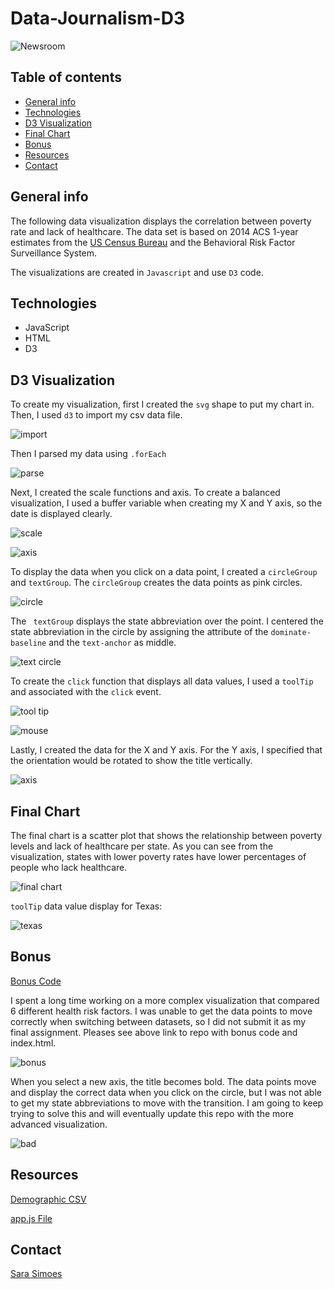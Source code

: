 # Data-Journalism-D3

![Newsroom](https://media.giphy.com/media/v2xIous7mnEYg/giphy.gif)

## Table of contents
* [General info](#general-info)
* [Technologies](#technologies)
* [D3 Visualization ](#d3-visualization)
* [Final Chart](#final-chart)
* [Bonus](#bonus)
* [Resources](#resources)
* [Contact](#contact)

## General info

The following data visualization displays the correlation between poverty rate and lack of healthcare. The data set is based on 2014 ACS 1-year estimates from the [US Census Bureau](https://data.census.gov/cedsci/) and the Behavioral Risk Factor Surveillance System.

The visualizations are created in `Javascript` and use `D3` code. 

## Technologies

* JavaScript
* HTML
* D3

## D3 Visualization 

To create my visualization, first I created the `svg`  shape to put my chart in. Then, I used `d3` to import my csv data file. 

![import](Images/import.PNG)

Then I parsed my data using `.forEach` 

![parse](Images/parse_data.PNG)

Next, I created the scale functions and axis. To create a balanced visualization, I used a buffer variable when creating my X and Y axis, so the date is displayed clearly. 

![scale](Images/scale_functions.PNG)

![axis](Images/create_axis.PNG)

To display the data when you click on a data point, I created a `circleGroup` and `textGroup`. The `circleGroup` creates the data points as pink circles. 

![circle ](Images/circles.PNG)

The ` textGroup` displays the state abbreviation over the point. I centered the state abbreviation in the circle by assigning the attribute of the `dominate-baseline` and the `text-anchor` as middle. 

![text circle](Images/text_circle.PNG)

To create the `click` function that displays all data values, I used a `toolTip` and associated with the `click` event. 

![tool tip](Images/tool_tip.PNG)

![mouse](Images/mouse_over.PNG)

Lastly, I created the data for the X and Y axis. For the Y axis, I specified that the orientation would be rotated to show the title vertically. 
 
![axis](Images/axis_code.PNG)

## Final Chart

The final chart is a scatter plot that shows the relationship between poverty levels and lack of healthcare per state. As you can see from the visualization, states with lower poverty rates have lower percentages of people who lack healthcare. 

![final chart](Images/reg_chart.PNG)

`toolTip` data value display for Texas:

![texas](Images/tool_tip_texas.PNG)

## Bonus

[Bonus Code](https://github.com/Ssimoes48/Data-Journalism-D3/tree/main/bonus)

I spent a long time working on a more complex visualization that compared 6 different health risk factors. I was unable to get the data points to move correctly when switching between datasets, so I did not submit it as my final assignment. Pleases see above link to repo with bonus code and index.html. 

![bonus](Images/bonus_chart.PNG)

When you select a new axis, the title becomes bold. The data points move and display the correct data when you click on the circle, but I was not able to get my state abbreviations to move with the transition. I am going to keep trying to solve this and will eventually update this repo with the more advanced visualization. 

![bad](Images/bad_bonus.PNG)

## Resources

[Demographic CSV](https://github.com/Ssimoes48/Data-Journalism-D3/blob/main/assets/data/data.csv)

[app.js File](https://github.com/Ssimoes48/Data-Journalism-D3/blob/main/assets/js/app.js)

## Contact

[Sara Simoes](https://github.com/Ssimoes48)
